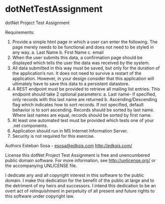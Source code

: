 # dotNetTestAssignment
dotNet Project Test Assignment

Requirements:
1.	Provide a simple html page in which a user can enter the following.  The page merely needs to be functional and does not need to be styled in any way.
  a.	Last Name
  b.	First Name
  c.	email
2.	When the user submits this data, a confirmation page should be displayed which tells the user the data was received by the system.
3.	All data submitted in this way must be saved, but only for the duration of the application’s run.  It does not need to survive a restart of the application.  However, in your design consider that this application will ultimately have to save this data to a persistent datastore.
4.	A REST endpoint must be provided to retrieve all mailing list entries.  This endpoint should take 2 optional parameters:
  a.	Last name- if specified, only records with this last name are returned
  b.	Ascending/Descending flag which indicates how to sort records.  If not specified, default behavior is to sort ascending.  Records should be sorted by last name.  Where last names are equal, records should be sorted by first name.
5.	At least one automated test must be provided which tests one of your .net components.
6.	Application should run in MS Internet Information Server.
7.	Security is not required for this exercise.


Authors
Esteban Sosa - esosa@edksis.com http://edksis.com/

License
this dotNet Project Test Assignment is free and unencumbered public domain software. For more information, see http://unlicense.org/ or the accompanying UNLICENSE file.

I dedicate any and all copyright interest in this software to the
public domain. I make this dedication for the benefit of the public at
large and to the detriment of my heirs and successors. I intend this
dedication to be an overt act of relinquishment in perpetuity of all
present and future rights to this software under copyright law.
